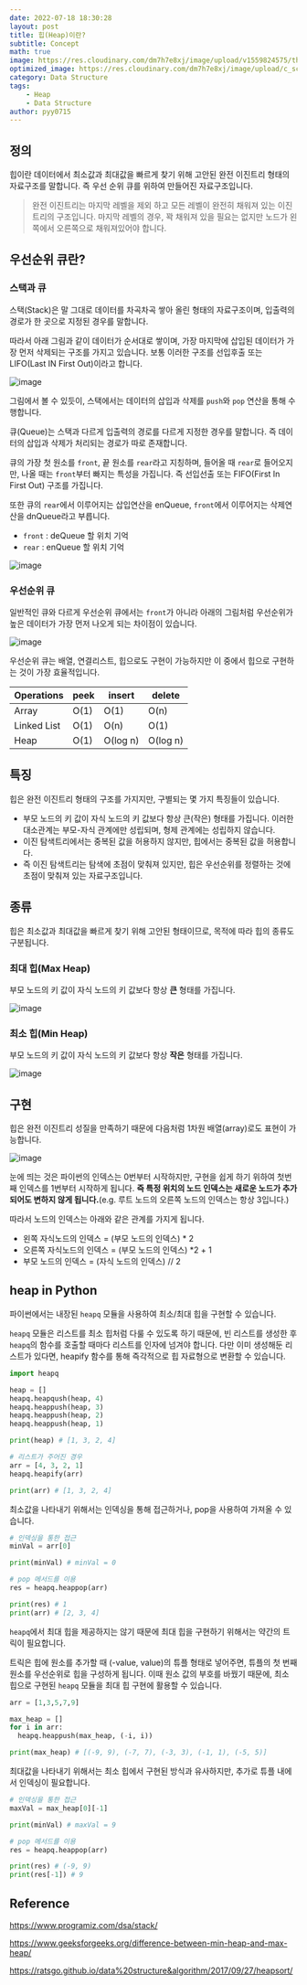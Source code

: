 ```yaml
---
date: 2022-07-18 18:30:28
layout: post
title: 힙(Heap)이란?
subtitle: Concept
math: true
image: https://res.cloudinary.com/dm7h7e8xj/image/upload/v1559824575/theme14_gi2ypv.jpg
optimized_image: https://res.cloudinary.com/dm7h7e8xj/image/upload/c_scale,w_380/v1559824575/theme14_gi2ypv.jpg
category: Data Structure
tags:
    - Heap
    - Data Structure
author: pyy0715
---
```


## 정의

힙이란 데이터에서 최소값과 최대값을 빠르게 찾기 위해 고안된 완전 이진트리 형태의 자료구조를 말합니다.
즉 우선 순위 큐를 위하여 만들어진 자료구조입니다.

> 완전 이진트리는 마지막 레벨을 제외 하고 모든 레벨이 완전히 채워져 있는 이진트리의 구조입니다. 마지막 레벨의 경우, 꽉 채워져 있을 필요는 없지만 노드가 왼쪽에서 오른쪽으로 채워져있어야 합니다.

## 우선순위 큐란?

### 스택과 큐

스택(Stack)은 말 그대로 데이터를 차곡차곡 쌓아 올린 형태의 자료구조이며, 입출력의 경로가 한 곳으로 지정된 경우를 말합니다.

따라서 아래 그림과 같이 데이터가 순서대로 쌓이며, 가장 마지막에 삽입된 데이터가 가장 먼저 삭제되는 구조를 가지고 있습니다. 보통 이러한 구조를 선입후출 또는 LIFO(Last IN First Out)이라고 합니다.

![image](https://user-images.githubusercontent.com/47301926/179705462-06bb0ecd-7c13-4418-a3da-972147bd2800.png)

그림에서 볼 수 있듯이, 스택에서는 데이터의 삽입과 삭제를 `push`와 `pop` 연산을 통해 수행합니다.

큐(Queue)는 스택과 다르게 입출력의 경로를 다르게 지정한 경우를 말합니다. 즉 데이터의 삽입과 삭제가 처리되는 경로가 따로 존재합니다.

큐의 가장 첫 원소를 `front`, 끝 원소를 `rear`라고 지칭하며, 들어올 때 `rear`로 들어오지만, 나올 때는 `front`부터 빠지는 특성을 가집니다. 즉 선입선출 또는 FIFO(First In First Out) 구조를 가집니다.

또한 큐의 `rear`에서 이루어지는 삽입연산을 enQueue, `front`에서 이루어지는 삭제연산을 dnQueue라고 부릅니다.

- `front` : deQueue 할 위치 기억
- `rear` : enQueue 할 위치 기억

![image](https://user-images.githubusercontent.com/47301926/179726011-688dc1e4-3a2a-4edc-8ef2-038f887228eb.png)

### 우선순위 큐

일반적인 큐와 다르게 우선순위 큐에서는 `front`가 아니라 아래의 그림처럼 우선순위가 높은 데이터가 가장 먼저 나오게 되는 차이점이 있습니다.

![image](https://user-images.githubusercontent.com/47301926/179735239-3d3152da-7056-4541-b523-62234b000c88.png)

우선순위 큐는 배열, 연결리스트, 힙으로도 구현이 가능하지만 이 중에서 힙으로 구현하는 것이 가장 효율적입니다.

| **Operations**     | **peek** | **insert** | **delete** |
|--------------------|----------|------------|------------|
| Array              | O(1)     | O(1)       | O(n)       |
| Linked List        | O(1)     | O(n)       | O(1)       |
| Heap               | O(1)     | O(log n)   | O(log n)   |

## 특징

힙은 완전 이진트리 형태의 구조를 가지지만, 구별되는 몇 가지 특징들이 있습니다.

- 부모 노드의 키 값이 자식 노드의 키 값보다 항상 큰(작은) 형태를 가집니다. 이러한 대소관계는 부모-자식 관계에만 성립되며, 형제 관계에는 성립하지 않습니다.
- 이진 탐색트리에서는 중복된 값을 허용하지 않지만, 힙에서는 중복된 값을 허용합니다.
- 즉 이진 탐색트리는 탐색에 초점이 맞춰져 있지만, 힙은 우선순위를 정렬하는 것에 초점이 맞춰져 있는 자료구조입니다.

## 종류

힙은 최소값과 최대값을 빠르게 찾기 위해 고안된 형태이므로, 목적에 따라 힙의 종류도 구분됩니다.

### 최대 힙(Max Heap)

부모 노드의 키 값이 자식 노드의 키 값보다 항상 **큰** 형태를 가집니다.

![image](https://user-images.githubusercontent.com/47301926/179742882-dc3d7ce2-1f61-476d-a487-8f6c71c03096.png)

### 최소 힙(Min Heap)

부모 노드의 키 값이 자식 노드의 키 값보다 항상 **작은** 형태를 가집니다.

![image](https://user-images.githubusercontent.com/47301926/179742945-fe936e3b-52b4-4210-beec-e021080c414f.png)

## 구현

힙은 완전 이진트리 성질을 만족하기 때문에 다음처럼 1차원 배열(array)로도 표현이 가능합니다.

![image](https://user-images.githubusercontent.com/47301926/179743656-ca2d674f-38da-477a-9a05-d287f0b37432.png)

눈에 띄는 것은 파이썬의 인덱스는 0번부터 시작하지만, 구현을 쉽게 하기 위하여 첫번째 인덱스를 1번부터 시작하게 됩니다.
**즉 특정 위치의 노드 인덱스는 새로운 노드가 추가되어도 변하지 않게 됩니다.**(e.g. 루트 노드의 오른쪽 노드의 인덱스는 항상 3입니다.)

따라서 노드의 인덱스는 아래와 같은 관계를 가지게 됩니다.

- 왼쪽 자식노드의 인덱스 = (부모 노드의 인덱스) * 2
- 오른쪽 자식노드의 인덱스 = (부모 노드의 인덱스) *2 + 1
- 부모 노드의 인덱스 = (자식 노드의 인덱스) // 2

## heap in Python

파이썬에서는 내장된 `heapq` 모듈을 사용하여 최소/최대 힙을 구현할 수 있습니다.

`heapq` 모듈은 리스트를 최소 힙처럼 다룰 수 있도록 하기 때문에, 빈 리스트를 생성한 후 `heapq`의 함수를 호출할 때마다 리스트를 인자에 넘겨야 합니다.
다만 이미 생성해둔 리스트가 있다면, heapify 함수를 통해 즉각적으로 힙 자료형으로 변환할 수 있습니다.

```python
import heapq

heap = []
heapq.heapqush(heap, 4)
heapq.heappush(heap, 3)
heapq.heappush(heap, 2)
heapq.heappush(heap, 1)

print(heap) # [1, 3, 2, 4]

# 리스트가 주어진 경우
arr = [4, 3, 2, 1]
heapq.heapify(arr)

print(arr) # [1, 3, 2, 4]
```

최소값을 나타내기 위해서는 인덱싱을 통해 접근하거나, pop을 사용하여 가져올 수 있습니다.

```python
# 인덱싱을 통한 접근
minVal = arr[0]

print(minVal) # minVal = 0

# pop 메서드를 이용
res = heapq.heappop(arr)

print(res) # 1
print(arr) # [2, 3, 4]
```

`heapq`에서 최대 힙을 제공하지는 않기 때문에 최대 힙을 구현하기 위해서는 약간의 트릭이 필요합니다.

트릭은 힙에 원소를 추가할 때 (-value, value)의 튜플 형태로 넣어주면, 튜플의 첫 번째 원소를 우선순위로 힙을 구성하게 됩니다. 이때 원소 값의 부호를 바꿨기 때문에, 최소 힙으로 구현된 `heapq` 모듈을 최대 힙 구현에 활용할 수 있습니다.

```python
arr = [1,3,5,7,9]

max_heap = []
for i in arr:
  heapq.heappush(max_heap, (-i, i))

print(max_heap) # [(-9, 9), (-7, 7), (-3, 3), (-1, 1), (-5, 5)]
```

최대값을 나타내기 위해서는 최소 힙에서 구현된 방식과 유사하지만, 추가로 튜플 내에서 인덱싱이 필요합니다.

```python
# 인덱싱을 통한 접근
maxVal = max_heap[0][-1]

print(minVal) # maxVal = 9

# pop 메서드를 이용
res = heapq.heappop(arr)

print(res) # (-9, 9)
print(res[-1]) # 9
```

## Reference

<https://www.programiz.com/dsa/stack/>

<https://www.geeksforgeeks.org/difference-between-min-heap-and-max-heap/>

<https://ratsgo.github.io/data%20structure&algorithm/2017/09/27/heapsort/>

